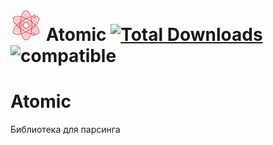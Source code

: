 # ![logo](/examples/assets/logo2.png) Atomic [![Total Downloads](https://poser.pugx.org/mgp25/instagram-php/downloads)](https://packagist.org/packages/pandcar/atomic) ![compatible](https://img.shields.io/badge/PHP%207-Compatible-brightgreen.svg)

# Atomic
Библиотека для парсинга

